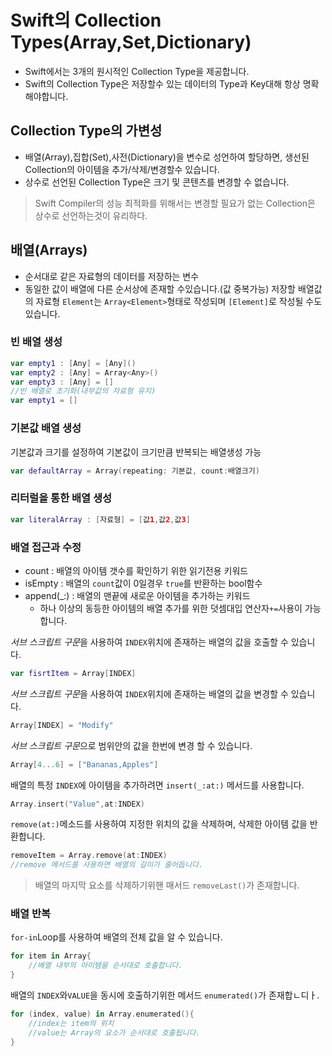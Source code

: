# Swift의 Collection Types(Array,Set,Dictionary)
 + Swift에서는 3개의 원시적인 Collection Type을 제공합니다.
 + Swift의 Collection Type은 저장할수 있는 데이터의 Type과 Key대해 항상 명확해야합니다.
##  Collection Type의 가변성
 + 배열(Array),집합(Set),사전(Dictionary)을 변수로 성언하여 할당하면, 생선된 Collection의 아이템을 추가/삭제/변경할수 있습니다.
 + 상수로 선언된 Collection Type은 크기 및 콘텐츠를 변경할 수 없습니다.
 > Swift Compiler의 성능 최적화를 위해서는 변경할 필요가 없는 Collection은 상수로 선언하는것이 유리하다.
## 배열(Arrays)
- 순서대로 같은 자료형의 데이터를 저장하는 변수
- 동일한 값이 배열에 다른 순서상에 존재할 수있습니다.(값 중복가능)
저장할 배열값의 자료형 ```Element```는 ```Array<Element>```형태로 작성되며 ```[Element]```로 작성될 수도있습니다.
### 빈 배열 생성
```swift
var empty1 : [Any] = [Any]()
var empty2 : [Any] = Array<Any>()
var empty3 : [Any] = []
//빈 배열로 초기화(내부값의 자료형 유지)
var empty1 = []
```
### 기본값 배열 생성
기본값과 크기를 설정하여 기본값이 크기만큼 반복되는 배열생성 가능
```swift
var defaultArray = Array(repeating: 기본값, count:배열크기)
```
### 리터럴을 통한 배열 생성
```swift
var literalArray : [자료형] = [값1,값2,값3]
```
### 배열 접근과 수정
+ count : 배열의 아이템 갯수를 확인하기 위한 읽기전용 키워드
+ isEmpty : 배열의 ```count```값이 0일경우 ```true```를 반환하는 bool함수
+ append(_:) : 배열의 맨끝에 새로운 아이템을 추가하는 키워드
    + 하나 이상의 동등한 아이템의 배열 추가를 위한 덧셈대입 연산자```+=```사용이 가능합니다.<br>

*서브 스크립트 구문*을 사용하여 ```INDEX```위치에 존재하는 배열의 값을 호출할 수 있습니다.
```swift
var fisrtItem = Array[INDEX]
```
*서브 스크립트 구문*을 사용하여 ```INDEX```위치에 존재하는 배열의 값을 변경할 수 있습니다.
```swift
Array[INDEX] = "Modify"
```
*서브 스크립트 구문*으로 범위안의 값을 한번에 변경 할 수 있습니다.
```swift
Array[4...6] = ["Bananas,Apples"]
```
배열의 특정 ```INDEX```에 아이템을 추가하려면 ```insert(_:at:)``` 메서드를 사용합니다.
```swift
Array.insert("Value",at:INDEX)
```
```remove(at:)```메소드를 사용하여 지정한 위치의 값을 삭제하며, 삭제한 아이템 값을 반환합니다.
```swift
removeItem = Array.remove(at:INDEX)
//remove 메서드를 사용하면 배열의 길이가 줄어듭니다.
```
> 배열의 마지막 요소를 삭제하기위핸 매서드 ```removeLast()```가 존재합니다.
### 배열 반복
```for-in```Loop를 사용하여 배열의 전체 값을 알 수 있습니다.
```swift
for item in Array{
    //배열 내부의 아이템을 순서대로 호출합니다.
}
```
배열의 ```INDEX```와```VALUE```을 동시에 호출하기위한 메서드 ```enumerated()```가 존재합ㄴ디ㅏ.
```swift
for (index, value) in Array.enumerated(){
    //index는 item의 위치
    //value는 Array의 요소가 순서대로 호출됩니다.
}
```
